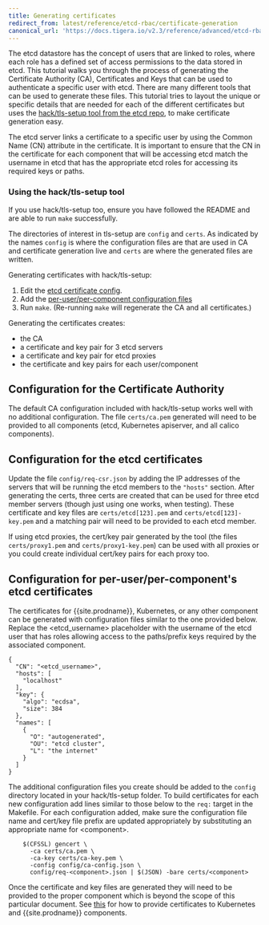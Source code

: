 ```yaml
---
title: Generating certificates
redirect_from: latest/reference/etcd-rbac/certificate-generation
canonical_url: 'https://docs.tigera.io/v2.3/reference/advanced/etcd-rbac/certificate-generation'
---
```


The etcd datastore has the concept of users that are linked to roles, where
each role has a defined set of access permissions to the data stored in etcd.
This tutorial walks you through the process of generating the Certificate
Authority (CA), Certificates and Keys that can be used to authenticate a
specific user with etcd. There are many different tools that can be used to
generate these files. This tutorial tries to layout the unique or specific
details that are needed for each of the different certificates but uses the
[hack/tls-setup tool from the etcd repo](https://github.com/coreos/etcd/tree/master/hack/tls-setup),
to make certificate generation easy.

The etcd server links a certificate to a specific user by using the Common
Name (CN) attribute in the certificate. It is important to ensure that the CN
in the certificate for each component that will be accessing etcd match the
username in etcd that has the appropriate etcd roles for accessing its
required keys or paths.

### Using the hack/tls-setup tool

If you use hack/tls-setup too, ensure you have followed the README
and are able to run `make` successfully.

The directories of interest in tls-setup are `config` and `certs`.
As indicated by the names `config` is where the configuration files are that
are used in CA and certificate generation live and `certs` are where the
generated files are written.

Generating certificates with hack/tls-setup:
1. Edit the [etcd certificate config](#configuration-for-the-etcd-certificates).
2. Add the
   [per-user/per-component configuration files](#configuration-for-per-userper-components-etcd-certificates)
3. Run `make`. (Re-running `make` will regenerate the CA and all certificates.)

Generating the certificates creates:
- the CA
- a certificate and key pair for 3 etcd servers
- a certificate and key pair for etcd proxies
- the certificate and key pairs for each user/component

## Configuration for the Certificate Authority

The default CA configuration included with hack/tls-setup works well with no
additional configuration. The file `certs/ca.pem` generated will need to be
provided to all components (etcd, Kubernetes apiserver, and all calico
components).

## Configuration for the etcd certificates

Update the file `config/req-csr.json` by adding the IP addresses of the
servers that will be running the etcd members to the `"hosts"`
section. After generating the certs, three certs are created that can be
used for three etcd member servers (though just using one works, when testing).
These certificate and key files are `certs/etcd[123].pem` and
`certs/etcd[123]-key.pem` and a matching pair will need to be provided to
each etcd member.

If using etcd proxies, the cert/key pair generated by the tool
(the files `certs/proxy1.pem` and `certs/proxy1-key.pem`) can be used with all
proxies or you could create individual cert/key pairs for each proxy too.

## Configuration for per-user/per-component's etcd certificates

The certificates for {{site.prodname}}, Kubernetes, or any other component can be
generated with configuration files similar to the one provided below.
Replace the &lt;etcd_username&gt; placeholder with the username of the etcd user
that has roles allowing access to the paths/prefix keys required by the
associated component.

```
{
  "CN": "<etcd_username>",
  "hosts": [
    "localhost"
  ],
  "key": {
    "algo": "ecdsa",
    "size": 384
  },
  "names": [
    {
      "O": "autogenerated",
      "OU": "etcd cluster",
      "L": "the internet"
    }
  ]
}
```

The additional configuration files you create should be added to the `config`
directory located in your hack/tls-setup folder. To build certificates for
each new configuration add lines similar to those below to
the `req:` target in the Makefile. For each configuration added, make sure the
configuration file name and cert/key file prefix are updated appropriately by
substituting an appropriate name for &lt;component&gt;.

```
    $(CFSSL) gencert \
      -ca certs/ca.pem \
      -ca-key certs/ca-key.pem \
      -config config/ca-config.json \
      config/req-<component>.json | $(JSON) -bare certs/<component>
```

Once the certificate and key files are generated they will need to be provided
to the proper component which is beyond the scope of this particular document.
See [this](kubernetes) for how to provide certificates to Kubernetes and {{site.prodname}}
components.
